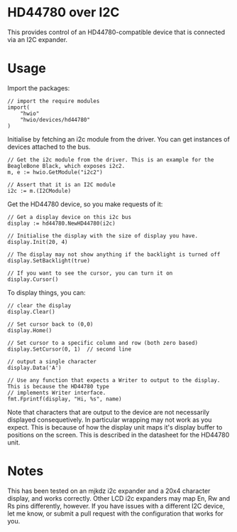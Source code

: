# HD44780 over I2C

This provides control of an HD44780-compatible device that is connected via an I2C expander.

# Usage

Import the packages:

	// import the require modules
	import(
		"hwio"
		"hwio/devices/hd44780"
	)

Initialise by fetching an i2c module from the driver. You can get instances of devices attached to
the bus.

	// Get the i2c module from the driver. This is an example for the BeagleBone Black, which exposes i2c2.
	m, e := hwio.GetModule("i2c2")

	// Assert that it is an I2C module
	i2c := m.(I2CModule)


Get the HD44780 device, so you make requests of it:

	// Get a display device on this i2c bus
	display := hd44780.NewHD44780(i2c)

	// Initialise the display with the size of display you have.
	display.Init(20, 4)

	// The display may not show anything if the backlight is turned off
	display.SetBacklight(true)

	// If you want to see the cursor, you can turn it on
	display.Cursor()

To display things, you can:

	// clear the display
	display.Clear()

	// Set cursor back to (0,0)
	display.Home()

	// Set cursor to a specific column and row (both zero based)
	display.SetCursor(0, 1)  // second line

	// output a single character
	display.Data('A')

	// Use any function that expects a Writer to output to the display. This is because the HD44780 type
	// implements Writer interface.
	fmt.Fprintf(display, "Hi, %s", name)

Note that characters that are output to the device are not necessarily displayed consequetively. In particular wrapping may not work
as you expect. This is because of how the display unit maps it's display buffer to positions on the screen. This is described in
the datasheet for the HD44780 unit.

# Notes

This has been tested on an mjkdz i2c expander and a 20x4 character display, and works correctly. Other LCD i2c expanders
may map En, Rw and Rs pins differently, however. If you have issues with a different I2C device, let me know, or submit
a pull request with the configuration that works for you.
